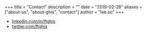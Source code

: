 +++
title = "Contact"
description = ""
date = "2019-02-28"
aliases = ["about-us", "about-ghis", "contact"]
author = "lee.so"
+++

- [linkedin.com/in/ftghis](https://linkedin.com/in/ftghis)
- [twitter.com/ftghis](twitter.com/ftghis)
